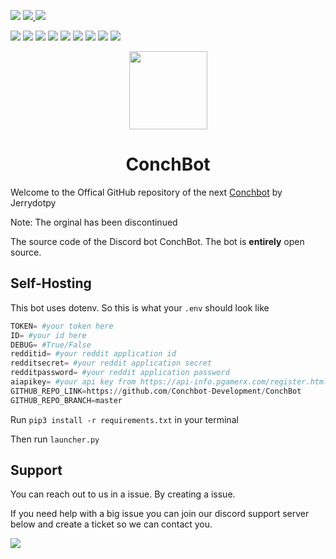 [![](https://img.shields.io/discord/793898305176338453?color=blue&label=Conchbot%20Support%20Server&style=for-the-badge)](https://discord.gg/3vzm7gt9Jy) [ ![](https://img.shields.io/discord/842232034356756502?color=blue&label=Conch%20Development&style=for-the-badge)
](https://discord.gg/FxBVy86nnG) ![](https://img.shields.io/github/repo-size/Jerry-py/ConchBot?color=blue&label=ConchBot%20Size&style=for-the-badge) 

[![](https://img.shields.io/github/issues-raw/Jerry-py/ConchBot?label=Issues&style=for-the-badge)](https://github.com/Jerry-py/ConchBot/issues) [![](https://img.shields.io/github/issues-pr-raw/Jerry-py/ConchBot?label=Pull%20Requests&style=for-the-badge)](https://github.com/Jerry-py/ConchBot/pulls) ![](https://img.shields.io/github/milestones/all/Jerry-py/ConchBot?label=MileStones&style=for-the-badge) ![](https://img.shields.io/github/discussions/Jerry-py/ConchBot?style=for-the-badge) ![](https://img.shields.io/github/downloads/Jerry-py/ConchBot/total?style=for-the-badge) ![](https://img.shields.io/github/languages/count/Jerry-py/ConchBot?label=Programming%20Languages&style=for-the-badge) [![](https://img.shields.io/github/license/Jerry-py/ConchBot?style=for-the-badge)](https://github.com/Jerry-py/ConchBot/blob/master/LICENSE) [![](https://img.shields.io/github/contributors/Jerry-py/ConchBot?style=for-the-badge)](https://github.com/Jerry-py/ConchBot/graphs/contributors) ![](https://img.shields.io/github/languages/top/Jerry-py/ConchBot?style=for-the-badge) 

<p align="center">
	<img src="https://user-images.githubusercontent.com/64660183/146843533-555f7cca-11e5-47d9-b612-5fecdb0ed22b.png" height="125px" width="125px" />
</p>

<h1 align="center">ConchBot</h1>

Welcome to the Offical GitHub repository of the next [Conchbot](https://github.com/Jerry-py/ConchBot) by Jerrydotpy

Note: The orginal has been discontinued

The source code of the Discord bot ConchBot. The bot is **entirely** open source.

## Self-Hosting
This bot uses dotenv. So this is what your `.env` should look like
```py
TOKEN= #your token here
ID= #your id here
DEBUG= #True/False
redditid= #your reddit application id
redditsecret= #your reddit application secret
redditpassword= #your reddit application password
aiapikey= #your api key from https://api-info.pgamerx.com/register.html
GITHUB_REPO_LINK=https://github.com/Conchbot-Development/ConchBot
GITHUB_REPO_BRANCH=master
```

Run `pip3 install -r requirements.txt` in your terminal

Then run `launcher.py`


## Support

You can reach out to us in a issue. By creating a issue. 

If you need help with a big issue you can join our discord support server below and create a ticket so we can contact you.

[![](https://img.shields.io/discord/793898305176338453?color=blue&label=Conchbot%20Support%20Server&style=for-the-badge)](https://discord.gg/3vzm7gt9Jy)
